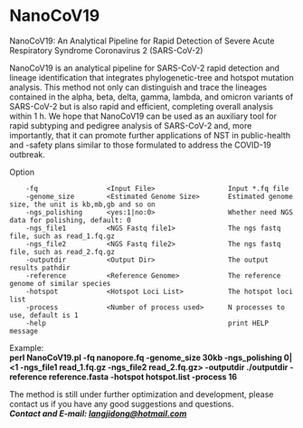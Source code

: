 # NanoCoV19
NanoCoV19: An Analytical Pipeline for Rapid Detection of Severe Acute Respiratory Syndrome Coronavirus 2 (SARS-CoV-2)

NanoCoV19 is an analytical pipeline for SARS-CoV-2 rapid detection and lineage identification that integrates phylogenetic-tree and hotspot mutation analysis. This method not only can distinguish and trace the lineages contained in the alpha, beta, delta, gamma, lambda, and omicron variants of SARS-CoV-2 but is also rapid and efficient, completing overall analysis within 1 h. We hope that NanoCoV19 can be used as an auxiliary tool for rapid subtyping and pedigree analysis of SARS-CoV-2 and, more importantly, that it can promote further applications of NST in public-health and -safety plans similar to those formulated to address the COVID-19 outbreak.

Option

        -fq                 <Input File>                  Input *.fq file
        -genome_size        <Estimated Genome Size>       Estimated genome size, the unit is kb,mb,gb and so on
        -ngs_polishing      <yes:1|no:0>                  Whether need NGS data for polishing, default: 0
        -ngs_file1          <NGS Fastq file1>             The ngs fastq file, such as read_1.fq.gz
        -ngs_file2          <NGS Fastq file2>             The ngs fastq file, such as read_2.fq.gz
        -outputdir          <Output Dir>                  The output results pathdir
        -reference          <Reference Genome>            The reference genome of similar species
        -hotspot            <Hotspot Loci List>           The hotspot loci list
        -process            <Number of process used>      N processes to use, default is 1
        -help                                             print HELP message


Example:<br>
**perl NanoCoV19.pl -fq nanopore.fq -genome_size 30kb -ngs_polishing 0|<1 -ngs_file1 read_1.fq.gz -ngs_file2 read_2.fq.gz> -outputdir ./outputdir -reference reference.fasta -hotspot hotspot.list -process 16**

The method is still under further optimization and development, please contact us if you have any good suggestions and questions.<br>
***Contact and E-mail: langjidong@hotmail.com***
